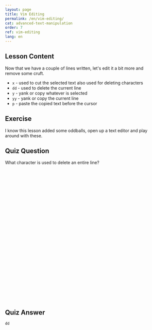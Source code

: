 ```yaml
---
layout: page
title: Vim Editing
permalink: /en/vim-editing/
cat: advanced-text-manipulation
order: 7
ref: vim-editing
lang: en
---
```


## Lesson Content

Now that we have a couple of lines written, let's edit it a bit more and remove some cruft.

* `x` - used to cut the selected text also used for deleting characters
* `dd` - used to delete the current line
* `y` - yank or copy whatever is selected
* `yy` - yank or copy the current line
* `p` - paste the copied text before the cursor

## Exercise

I know this lesson added some oddballs, open up a text editor and play around with these.

## Quiz Question

What character is used to delete an entire line?  
<br /><br /><br /><br /><br /><br /><br /><br /><br /><br /><br /><br /><br /><br /><br /><br /><br /><br /><br /><br /><br /><br /><br /><br /><br /><br />
## Quiz Answer

`dd`